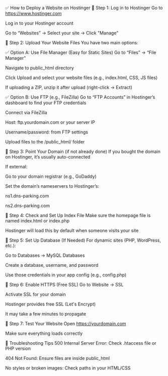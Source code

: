 ✅ How to Deploy a Website on Hostinger
🔹 Step 1: Log in to Hostinger
Go to https://www.hostinger.com

Log in to your Hostinger account

Go to “Websites” → Select your site → Click "Manage"

🔹 Step 2: Upload Your Website Files
You have two main options:

✅ Option A: Use File Manager (Easy for Static Sites)
Go to “Files” → “File Manager”

Navigate to public_html directory

Click Upload and select your website files (e.g., index.html, CSS, JS files)

If uploading a ZIP, unzip it after upload (right-click → Extract)

✅ Option B: Use FTP (e.g., FileZilla)
Go to “FTP Accounts” in Hostinger’s dashboard to find your FTP credentials

Connect via FileZilla

Host: ftp.yourdomain.com or your server IP

Username/password: from FTP settings

Upload files to the /public_html/ folder

🔹 Step 3: Point Your Domain (if not already done)
If you bought the domain on Hostinger, it’s usually auto-connected

If external:

Go to your domain registrar (e.g., GoDaddy)

Set the domain’s nameservers to Hostinger’s:

ns1.dns-parking.com

ns2.dns-parking.com

🔹 Step 4: Check and Set Up Index File
Make sure the homepage file is named index.html or index.php

Hostinger will load this by default when someone visits your site

🔹 Step 5: Set Up Database (If Needed)
For dynamic sites (PHP, WordPress, etc.):

Go to Databases → MySQL Databases

Create a database, username, and password

Use those credentials in your app config (e.g., config.php)

🔹 Step 6: Enable HTTPS (Free SSL)
Go to Website → SSL

Activate SSL for your domain

Hostinger provides free SSL (Let's Encrypt)

It may take a few minutes to propagate

🔹 Step 7: Test Your Website
Open https://yourdomain.com

Make sure everything loads correctly

🚨 Troubleshooting Tips
500 Internal Server Error: Check .htaccess file or PHP version

404 Not Found: Ensure files are inside public_html

No styles or broken images: Check paths in your HTML/CSS
